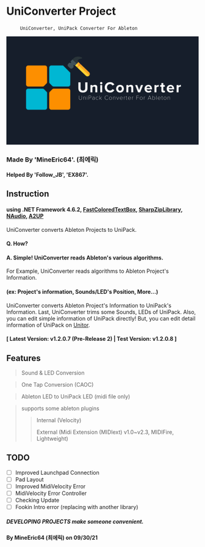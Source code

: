 # UniConverter Project

         UniConverter, UniPack Converter For Ableton
         
![UniConverter_Icon](https://raw.githubusercontent.com/MineEric64/UniConverter-Project/master/Resources/UniConverter_New_Icon.png)

### Made By 'MineEric64'. (최에릭)
#### Helped By 'Follow_JB', 'EX867'.

## Instruction

#### using .NET Framework 4.6.2, [FastColoredTextBox](https://github.com/PavelTorgashov/FastColoredTextBox), [SharpZipLibrary](https://github.com/icsharpcode/SharpZipLib), [NAudio](https://github.com/naudio/NAudio), [A2UP](https://github.com/MineEric64/A2UP)

UniConverter converts Ableton Projects to UniPack.
#### Q. How? 
#### A. Simple! UniConverter reads Ableton's various algorithms.

For Example, UniConverter reads algorithms to Ableton Project's Information.
#### (ex: Project's information, Sounds/LED's Position, More...)

UniConverter converts Ableton Project's Information to UniPack's Information.
Last, UniConverter trims some Sounds, LEDs of UniPack.
Also, you can edit simple information of UniPack directly!
But, you can edit detail information of UniPack on [Unitor](http://unitor.net).

#### [ Latest Version: v1.2.0.7 (Pre-Release 2)   |   Test Version: v1.2.0.8 ]

## Features
> Sound & LED Conversion

> One Tap Conversion (CAOC)

> Ableton LED to UniPack LED (midi file only)
 
> supports some ableton plugins
>> Internal (Velocity)
>> 
>> External (Midi Extension (MIDIext) v1.0~v2.3, MIDIFire, Lightweight)

## TODO
- [ ] Improved Launchpad Connection 
- [ ] Pad Layout
- [ ] Improved MidiVelocity Error
- [ ] MidiVelocity Error Controller
- [ ] Checking Update
- [ ] Fookin Intro error (replacing with another library)

##### DEVELOPING PROJECTS make someone convenient.
#### By MineEric64 (최에릭) on 09/30/21
